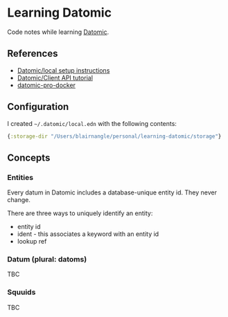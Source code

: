 # Learning Datomic

Code notes while learning [Datomic](https://www.datomic.com/).

## References

- [Datomic/local setup instructions](https://docs.datomic.com/datomic-local.html)
- [Datomic/Client API tutorial](https://docs.datomic.com/client-tutorial/client.html)
- [datomic-pro-docker](https://github.com/gbaptista/datomic-pro-docker)

## Configuration

I created `~/.datomic/local.edn` with the following contents:

```clojure
{:storage-dir "/Users/blairnangle/personal/learning-datomic/storage"}
```

## Concepts

### Entities

Every datum in Datomic includes a database-unique entity id. They never change.

There are three ways to uniquely identify an entity:

- entity id
- ident - this associates a keyword with an entity id
- lookup ref

### Datum (plural: datoms)

TBC

### Squuids

TBC
